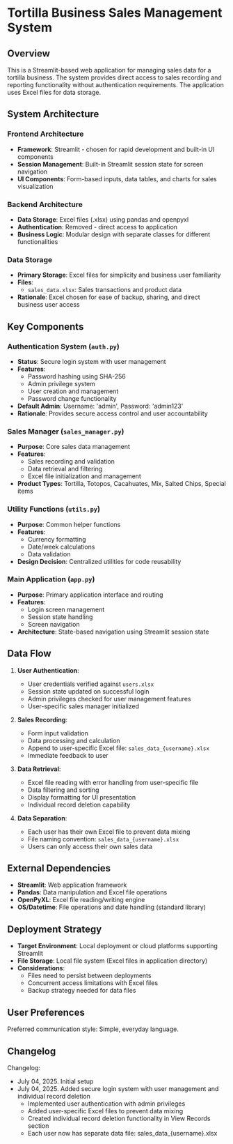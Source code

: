 # Tortilla Business Sales Management System

## Overview

This is a Streamlit-based web application for managing sales data for a tortilla business. The system provides direct access to sales recording and reporting functionality without authentication requirements. The application uses Excel files for data storage.

## System Architecture

### Frontend Architecture
- **Framework**: Streamlit - chosen for rapid development and built-in UI components
- **Session Management**: Built-in Streamlit session state for screen navigation
- **UI Components**: Form-based inputs, data tables, and charts for sales visualization

### Backend Architecture
- **Data Storage**: Excel files (.xlsx) using pandas and openpyxl
- **Authentication**: Removed - direct access to application
- **Business Logic**: Modular design with separate classes for different functionalities

### Data Storage
- **Primary Storage**: Excel files for simplicity and business user familiarity
- **Files**:
  - `sales_data.xlsx`: Sales transactions and product data
- **Rationale**: Excel chosen for ease of backup, sharing, and direct business user access

## Key Components

### Authentication System (`auth.py`)
- **Status**: Secure login system with user management
- **Features**:
  - Password hashing using SHA-256
  - Admin privilege system
  - User creation and management
  - Password change functionality
- **Default Admin**: Username: 'admin', Password: 'admin123'
- **Rationale**: Provides secure access control and user accountability

### Sales Manager (`sales_manager.py`)
- **Purpose**: Core sales data management
- **Features**:
  - Sales recording and validation
  - Data retrieval and filtering
  - Excel file initialization and management
- **Product Types**: Tortilla, Totopos, Cacahuates, Mix, Salted Chips, Special items

### Utility Functions (`utils.py`)
- **Purpose**: Common helper functions
- **Features**:
  - Currency formatting
  - Date/week calculations
  - Data validation
- **Design Decision**: Centralized utilities for code reusability

### Main Application (`app.py`)
- **Purpose**: Primary application interface and routing
- **Features**:
  - Login screen management
  - Session state handling
  - Screen navigation
- **Architecture**: State-based navigation using Streamlit session state

## Data Flow

1. **User Authentication**: 
   - User credentials verified against `users.xlsx`
   - Session state updated on successful login
   - Admin privileges checked for user management features
   - User-specific sales manager initialized

2. **Sales Recording**:
   - Form input validation
   - Data processing and calculation
   - Append to user-specific Excel file: `sales_data_{username}.xlsx`
   - Immediate feedback to user

3. **Data Retrieval**:
   - Excel file reading with error handling from user-specific file
   - Data filtering and sorting
   - Display formatting for UI presentation
   - Individual record deletion capability

4. **Data Separation**:
   - Each user has their own Excel file to prevent data mixing
   - File naming convention: `sales_data_{username}.xlsx`
   - Users can only access their own sales data

## External Dependencies

- **Streamlit**: Web application framework
- **Pandas**: Data manipulation and Excel file operations
- **OpenPyXL**: Excel file reading/writing engine
- **OS/Datetime**: File operations and date handling (standard library)

## Deployment Strategy

- **Target Environment**: Local deployment or cloud platforms supporting Streamlit
- **File Storage**: Local file system (Excel files in application directory)
- **Considerations**: 
  - Files need to persist between deployments
  - Concurrent access limitations with Excel files
  - Backup strategy needed for data files

## User Preferences

Preferred communication style: Simple, everyday language.

## Changelog

Changelog:
- July 04, 2025. Initial setup
- July 04, 2025. Added secure login system with user management and individual record deletion
  - Implemented user authentication with admin privileges
  - Added user-specific Excel files to prevent data mixing
  - Created individual record deletion functionality in View Records section
  - Each user now has separate data file: sales_data_{username}.xlsx